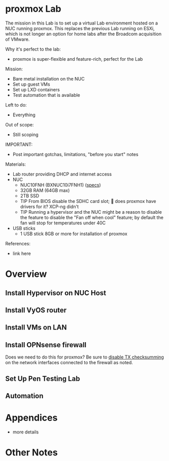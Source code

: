 # proxmox Lab
The mission in this Lab is to set up a virtual Lab environment hosted on a NUC running proxmox. This replaces the previous Lab running on ESXi, which is not longer an option for home labs after the Broadcom acquisition of VMware.

Why it's perfect to the lab:
- proxmox is super-flexible and feature-rich, perfect for the Lab

Mission:
- Bare metal installation on the NUC
- Set up guest VMs
- Set up LXD containers
- Test automation that is available

Left to do:
- Everything

Out of scope:
- Still scoping

IMPORTANT:
- Post important gotchas, limitations, "before you start" notes

Materials:
- Lab router  providing DHCP and internet access
- NUC
  - NUC10FNH (BXNUC10i7FNH1) ([specs](https://www.intel.com/content/dam/support/us/en/documents/intel-nuc/NUC10i357FN_TechProdSpec.pdf))
  - 32GB RAM (64GB max)
  - 2TB SSD
  - TIP From BIOS disable the SDHC card slot; 🌱 does proxmox have drivers for it? XCP-ng didn't
  - TIP Running a hypervisor and the NUC might be a reason to disable the feature to disable the "Fan off when cool" feature; by default the fan will stop for temperatures under 40C
- USB sticks
  - 1 USB stick 8GB or more for installation of proxmox
 
References:
- link here

# Overview
## Install Hypervisor on NUC Host

## Install VyOS router

## Install VMs on LAN

## Install OPNsense firewall

Does we need to do this for proxmox? Be sure to <ins>disable TX checksumming</ins> on the network interfaces connected to the firewall as noted.

## Set Up Pen Testing Lab

## Automation


# Appendices
- more details

# Other Notes
